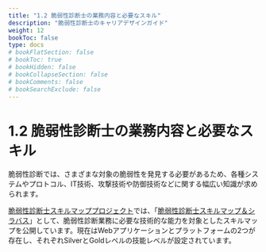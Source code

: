 ```yaml
---
title: "1.2 脆弱性診断士の業務内容と必要なスキル"
description: "脆弱性診断士のキャリアデザインガイド"
weight: 12
bookToc: false
type: docs
# bookFlatSection: false
# bookToc: true
# bookHidden: false
# bookCollapseSection: false
# bookComments: false
# bookSearchExclude: false
---
```


# 1.2 脆弱性診断士の業務内容と必要なスキル

脆弱性診断では、さまざまな対象の脆弱性を発見する必要があるため、各種システムやプロトコル、IT技術、攻撃技術や防御技術などに関する幅広い知識が求められます。

[脆弱性診断士スキルマッププロジェクト](https://github.com/OWASP/www-chapter-japan/tree/master/skillmap_project)では、「[脆弱性診断士スキルマップ＆シラバス](https://github.com/OWASP/www-chapter-japan/tree/master/skillmap_project#%E8%84%86%E5%BC%B1%E6%80%A7%E8%A8%BA%E6%96%AD%E5%A3%AB%E3%82%B9%E3%82%AD%E3%83%AB%E3%83%9E%E3%83%83%E3%83%97%E3%82%B7%E3%83%A9%E3%83%90%E3%82%B9)」として、脆弱性診断業務に必要な技術的な能力を対象としたスキルマップを公開しています。現在はWebアプリケーションとプラットフォームの2つが存在し、それぞれSilverとGoldレベルの技能レベルが設定されています。
